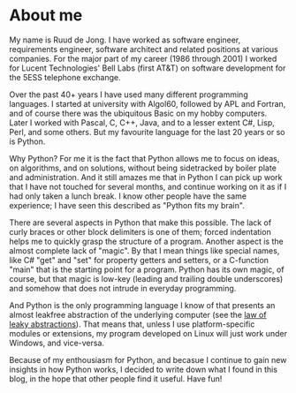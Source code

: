 # About me

My name is Ruud de Jong. I have worked as software engineer, requirements engineer,
software architect and related positions at various companies.
For the major part of my career (1986 through 2001) I worked for Lucent Technologies' Bell Labs
(first AT&T) on software development for the 5ESS telephone exchange.

Over the past 40+ years I have used many different programming languages.
I started at university with Algol60, followed by APL and Fortran,
and of course there was the ubiquitous Basic on my hobby computers.
Later I worked with Pascal, C, C++, Java, and to a lesser extent C#, Lisp, Perl, and some others.
But my favourite language for the last 20 years or so is Python.

Why Python? For me it is the fact that Python allows me to focus on ideas, on algorithms, and on solutions,
without being sidetracked by boiler plate and administration.
And it still amazes me that in Python I can pick up work that I have not touched for several months,
and continue working on it as if I had only taken a lunch break.
I know other people have the same experience; I have seen this described as "Python fits my brain".

There are several aspects in Python that make this possible.
The lack of curly braces or other block delimiters is one of them;
forced indentation helps me to quickly grasp the structure of a program.
Another aspect is the almost complete lack of "magic".
By that I mean things like special names,
like C# "get" and "set" for property getters and setters,
or a C-function "main" that is the starting point for a program.
Python has its own magic, of course, but that magic is low-key (leading and trailing double underscores)
and somehow that does not intrude in everyday programming.

And Python is the only programming language
I know of that presents an almost leakfree abstraction of the underlying computer
(see the [law of leaky abstractions](https://www.joelonsoftware.com/2002/11/11/the-law-of-leaky-abstractions/)).
That means that, unless I use platform-specific modules or extensions, my program developed on Linux
will just work under Windows, and vice-versa.

Because of my enthousiasm for Python, and becasue I continue to gain new insights in how
Python works, I decided to write down what I found in this blog,
in the hope that other people find it useful.
Have fun!


